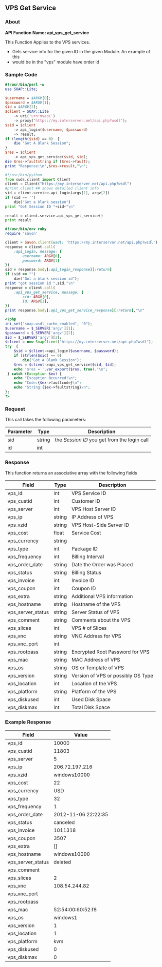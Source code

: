 
## VPS Get Service

### About

**API Function Name: api_vps_get_service**

This Function Applies to the VPS services.
* Gets service info for the given ID in the given Module.   An example of this
* would be in the "vps" module have order id


### Sample Code

```perl
#!/usr/bin/perl -w
use SOAP::Lite;

$username = $ARGV[0];
$password = $ARGV[1];
$id = $ARGV[2];
$client = SOAP::Lite
	-> uri('urn:myapi')
	-> proxy('https://my.interserver.net/api.php?wsdl');
$sid = $client
	-> api_login($username, $password)
	-> result;
if (length($sid) == 0)  {
	die "Got A Blank Session";
} 
$res = $client
	-> api_vps_get_service($sid, $id);
die $res->faultstring if ($res->fault);
print "Response:\n",$res->result,"\n";

```

```python
#!/usr/bin/python
from suds.client import Client
client = Client("https://my.interserver.net/api.php?wsdl")
#print client ## shows detailed client info
sid = client.service.api_login(argv[1], argv[2])
if (sid == '')
	die("Got a blank session")
print "Got Session ID "+sid+"\n"
  
result = client.service.api_vps_get_service()
print result

```

```ruby
#!/usr/bin/env ruby
require 'savon'

client = Savon.client(wsdl: 'https://my.interserver.net/api.php?wsdl')
response = client.call(
	:api_login, message: {
		username: ARGV[0],
		password: ARGV[1]
})
sid = response.body[:api_login_response][:return]
if (sid == "")
	die("Got a blank session id");
print "got session id ",sid,"\n"
response = client.call(
	:api_vps_get_service, message: { 
		sid: ARGV[0], 
		id: ARGV[1], 
})
print response.body[:api_vps_get_service_response][:return],"\n"

```

```php
<?php
ini_set("soap.wsdl_cache_enabled", "0");
$username = $_SERVER['argv'][1];
$password = $_SERVER['argv'][2];
$id = $_SERVER['argv'][3];
$client = new SoapClient("https://my.interserver.net/api.php?wsdl");
try  { 
	$sid = $client->api_login($username, $password);
	if (strlen($sid) == 0)
		die("Got A Blank Session");
	$res = $client->api_vps_get_service($sid, $id);
	echo '$res = '.var_export($res, true)."\n";
 } catch (Exception $ex) {
	echo "Exception Occurred!\n";
	echo "Code:{$ex->faultcode}\n";
	echo "String:{$ex->faultstring}\n";
}; 
?>

```



### Request

This call takes the following parameters:

Parameter|Type|Description
---------|----|-----------
sid|string|the *Session ID* you get from the [login](#login) call
id|int|


### Response

This function returns an associative array with the following fields

Field|Type|Description
-----|----|-----------
vps_id|int|VPS Service ID
vps_custid|int|Customer ID
vps_server|int|VPS Host Server ID
vps_ip|string|IP Address of VPS
vps_vzid|string|VPS Host-Side Server ID
vps_cost|float|Service Cost
vps_currency|string|
vps_type|int|Package ID
vps_frequency|int|Billing Interval
vps_order_date|string|Date the Order was Placed
vps_status|string|Billing Status
vps_invoice|int|Invoice ID
vps_coupon|int|Coupon ID
vps_extra|string|Additional VPS information
vps_hostname|string|Hostname of the VPS
vps_server_status|string|Server Status of VPS
vps_comment|string|Comments about the VPS
vps_slices|int|VPS # of Slices
vps_vnc|string|VNC Address for VPS
vps_vnc_port|int|
vps_rootpass|string|Encrypted Root Password for VPS
vps_mac|string|MAC Address of VPS
vps_os|string|OS or Template of VPS
vps_version|string|Version of VPS or possibly OS Type
vps_location|int|Location of the VPS
vps_platform|string|Platform of the VPS
vps_diskused|int|Used Disk Space
vps_diskmax|int|Total Disk Space


### Example Response

<table>
	<thead>
		<tr>
			<th>Field</th>
			<th>Value</th>
		</tr>
	</thead>
	<tbody>
		<tr>
			<td>vps_id</td>
			<td>10000</td>
		</tr>
		<tr>
			<td>vps_custid</td>
			<td>11803</td>
		</tr>
		<tr>
			<td>vps_server</td>
			<td>5</td>
		</tr>
		<tr>
			<td>vps_ip</td>
			<td>206.72.197.216</td>
		</tr>
		<tr>
			<td>vps_vzid</td>
			<td>windows10000</td>
		</tr>
		<tr>
			<td>vps_cost</td>
			<td>22</td>
		</tr>
		<tr>
			<td>vps_currency</td>
			<td>USD</td>
		</tr>
		<tr>
			<td>vps_type</td>
			<td>32</td>
		</tr>
		<tr>
			<td>vps_frequency</td>
			<td>1</td>
		</tr>
		<tr>
			<td>vps_order_date</td>
			<td>2012-11-06 22:22:35</td>
		</tr>
		<tr>
			<td>vps_status</td>
			<td>canceled</td>
		</tr>
		<tr>
			<td>vps_invoice</td>
			<td>1011318</td>
		</tr>
		<tr>
			<td>vps_coupon</td>
			<td>3507</td>
		</tr>
		<tr>
			<td>vps_extra</td>
			<td>[]</td>
		</tr>
		<tr>
			<td>vps_hostname</td>
			<td>windows10000</td>
		</tr>
		<tr>
			<td>vps_server_status</td>
			<td>deleted</td>
		</tr>
		<tr>
			<td>vps_comment</td>
			<td></td>
		</tr>
		<tr>
			<td>vps_slices</td>
			<td>2</td>
		</tr>
		<tr>
			<td>vps_vnc</td>
			<td>108.54.244.82</td>
		</tr>
		<tr>
			<td>vps_vnc_port</td>
			<td></td>
		</tr>
		<tr>
			<td>vps_rootpass</td>
			<td></td>
		</tr>
		<tr>
			<td>vps_mac</td>
			<td>52:54:00:60:52:f8</td>
		</tr>
		<tr>
			<td>vps_os</td>
			<td>windows1</td>
		</tr>
		<tr>
			<td>vps_version</td>
			<td>1</td>
		</tr>
		<tr>
			<td>vps_location</td>
			<td>1</td>
		</tr>
		<tr>
			<td>vps_platform</td>
			<td>kvm</td>
		</tr>
		<tr>
			<td>vps_diskused</td>
			<td>0</td>
		</tr>
		<tr>
			<td>vps_diskmax</td>
			<td>0</td>
		</tr>
	</tbody>
</table>


